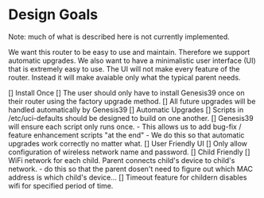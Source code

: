 # Design Goals

Note: much of what is described here is not currently implemented.

We want this router to be easy to use and maintain. Therefore we support
automatic upgrades. We also want to have a minimalistic user interface (UI)
that is extremely easy to use. The UI will not make every feature of the router.
Instead it will make avaiable only what the typical parent needs.

[] Install Once
    [] The user should only have to install Genesis39 once on their router using the factory upgrade method.
    [] All future upgrades will be handled automatically by Genesis39
[] Automatic Upgrades
    [] Scripts in /etc/uci-defaults should be designed to build on one another.
    [] Genesis39 will ensure each script only runs once.
    - This allows us to add bug-fix / feature enhancement scripts "at the end"
    - We do this so that automatic upgrades work correctly no matter what.
[] User Friendly UI
    [] Only allow configuration of wireless network name and password.
    [] Child Friendly
        [] WiFi network for each child. Parent connects child's device to child's network.
            - do this so that the parent dosen't need to figure out which MAC address is which child's device...
        [] Timeout feature for childern disables wifi for specified period of time.
